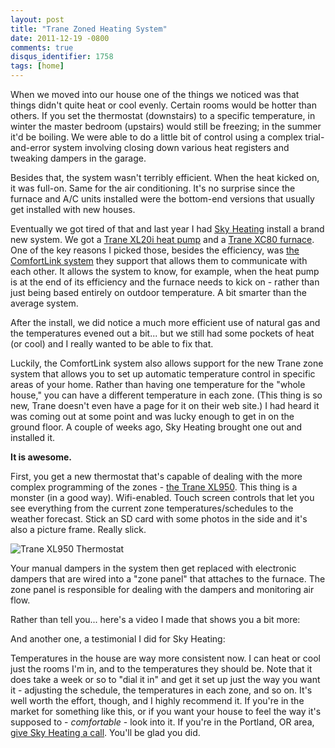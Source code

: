 ```yaml
---
layout: post
title: "Trane Zoned Heating System"
date: 2011-12-19 -0800
comments: true
disqus_identifier: 1758
tags: [home]
---
```

When we moved into our house one of the things we noticed was that
things didn't quite heat or cool evenly. Certain rooms would be hotter
than others. If you set the thermostat (downstairs) to a specific
temperature, in winter the master bedroom (upstairs) would still be
freezing; in the summer it'd be boiling. We were able to do a little bit
of control using a complex trial-and-error system involving closing down
various heat registers and tweaking dampers in the garage.

Besides that, the system wasn't terribly efficient. When the heat kicked
on, it was full-on. Same for the air conditioning. It's no surprise
since the furnace and A/C units installed were the bottom-end versions
that usually get installed with new houses.

Eventually we got tired of that and last year I had [Sky
Heating](http://www.skyheating.com/) install a brand new system. We got
a [Trane XL20i heat
pump](http://www.trane.com/Residential/Products/Heat-Pumps/XL20i-Heat-Pumps)
and a [Trane XC80
furnace](http://www.trane.com/Residential/Products/Furnaces/XC80-Furnaces).
One of the key reasons I picked those, besides the efficiency, was [the
ComfortLink
system](http://www.trane.com/Residential/products/Communicating-Systems)
they support that allows them to communicate with each other. It allows
the system to know, for example, when the heat pump is at the end of its
efficiency and the furnace needs to kick on - rather than just being
based entirely on outdoor temperature. A bit smarter than the average
system.

After the install, we did notice a much more efficient use of natural
gas and the temperatures evened out a bit... but we still had some
pockets of heat (or cool) and I really wanted to be able to fix that.

Luckily, the ComfortLink system also allows support for the new Trane
zone system that allows you to set up automatic temperature control in
specific areas of your home. Rather than having one temperature for the
"whole house," you can have a different temperature in each zone. (This
thing is so new, Trane doesn't even have a page for it on their web
site.) I had heard it was coming out at some point and was lucky enough
to get in on the ground floor. A couple of weeks ago, Sky Heating
brought one out and installed it.

**It is awesome.**

First, you get a new thermostat that's capable of dealing with the more
complex programming of the zones - [the Trane
XL950](http://www.trane.com/residential/products/thermostatxxl.aspx).
This thing is a monster (in a good way). Wifi-enabled. Touch screen
controls that let you see everything from the current zone
temperatures/schedules to the weather forecast. Stick an SD card with
some photos in the side and it's also a picture frame. Really slick.

![Trane XL950
Thermostat](https://hyqi8g.blu.livefilestore.com/y2pyGUeaCzYT76JNdVffsbKsaOSJLcSbfhFrFI76I1xLbylmjJMr1L4M1xrXS-_X32_bkNGbACA02UnkLq3_jAbAxPpGlHlFeMAaxQQpTuFLdw/20111219xl950.jpg?psid=1)

Your manual dampers in the system then get replaced with electronic
dampers that are wired into a "zone panel" that attaches to the furnace.
The zone panel is responsible for dealing with the dampers and
monitoring air flow.

Rather than tell you... here's a video I made that shows you a bit more:

And another one, a testimonial I did for Sky Heating:

Temperatures in the house are way more consistent now. I can heat or
cool just the rooms I'm in, and to the temperatures they should be. Note
that it does take a week or so to "dial it in" and get it set up just
the way you want it - adjusting the schedule, the temperatures in each
zone, and so on. It's well worth the effort, though, and I highly
recommend it. If you're in the market for something like this, or if you
want your house to feel the way it's supposed to - *comfortable* - look
into it. If you're in the Portland, OR area, [give Sky Heating a
call](http://www.skyheating.com/). You'll be glad you did.

